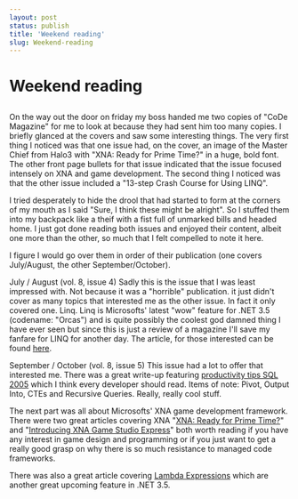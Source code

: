 ```yaml
---
layout: post
status: publish
title: 'Weekend reading'
slug: Weekend-reading
---
```

# Weekend reading
## 

On the way out the door on friday my boss handed me two copies of "CoDe Magazine" for me to look at because they had sent him too many copies. I briefly glanced at the covers and saw some interesting things. The very first thing I noticed was that one issue had, on the cover, an image of the Master Chief from Halo3 with "XNA: Ready for Prime Time?" in a huge, bold font. The other front page bullets for that issue indicated that the issue focused intensely on XNA and game development. The second thing I noticed was that the other issue included a "13-step Crash Course for Using LINQ".

I tried desperately to hide the drool that had started to form at the corners of my mouth as I said "Sure, I think these might be alright". So I stuffed them into my backpack like a theif with a fist full of unmarked bills and headed home. I just got done reading both issues and enjoyed their content, albeit one more than the other, so much that I felt compelled to note it here.

I figure I would go over them in order of their publication (one covers July/August, the other September/October).

July / August (vol. 8, issue 4)
Sadly this is the issue that I was least impressed with. Not because it was a "horrible" publication. it just didn't cover as many topics that interested me as the other issue. In fact it only covered one. Linq. Linq is Microsofts' latest "wow" feature for .NET 3.5 (codename: "Orcas") and is quite possibly the coolest god damned thing I have ever seen but since this is just a review of a magazine I'll save my fanfare for LINQ for another day. The article, for those interested can be found <a href="http://www.code-magazine.com/Article.aspx?quickid=0707051" target="_blank">here</a>.

September / October (vol. 8, issue 5)
This issue had a lot to offer that interested me. There was a great write-up featuring <a href="http://www.code-magazine.com/Article.aspx?quickid=0709031" target="_blank">productivity tips SQL 2005</a> which I think every developer should read. Items of note: Pivot, Output Into, CTEs and Recursive Queries. Really, really cool stuff.

The next part was all about Microsofts' XNA game development framework. There were two great articles covering XNA "<a href="http://www.code-magazine.com/Article.aspx?quickid=0709041" target="_blank">XNA: Ready for Prime Time?</a>" and "<a href="http://www.code-magazine.com/Article.aspx?quickid=0709051" target="_blank">Introducing XNA Game Studio Express</a>" both worth reading if you have any interest in game design and programming or if you just want to get a really good grasp on why there is so much resistance to managed code frameworks.

There was also a great article covering <a href="http://www.code-magazine.com/Article.aspx?quickid=0709101" target="_blank">Lambda Expressions</a> which are another great upcoming feature in .NET 3.5.